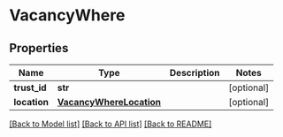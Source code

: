 # VacancyWhere

## Properties
Name | Type | Description | Notes
------------ | ------------- | ------------- | -------------
**trust_id** | **str** |  | [optional] 
**location** | [**VacancyWhereLocation**](VacancyWhereLocation.md) |  | [optional] 

[[Back to Model list]](../README.md#documentation-for-models) [[Back to API list]](../README.md#documentation-for-api-endpoints) [[Back to README]](../README.md)


